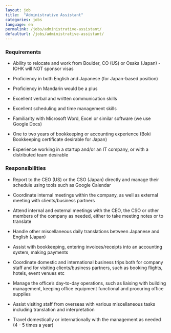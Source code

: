 ```yaml
---
layout: job
title:  "Administrative Assistant"
categories: jobs
language: en
permalink: /jobs/administrative-assistant/
defaulturl: /jobs/administrative-assistant/
---
```

<h3>Requirements</h3>

- Ability to relocate and work from Boulder, CO (US) or Osaka (Japan) - IOHK will NOT sponsor visas

- Proficiency in both English and Japanese (for Japan-based position)

- Proficiency in Mandarin would be a plus

- Excellent verbal and written communication skills

- Excellent scheduling and time management skills

- Familiarity with Microsoft Word, Excel or similar software (we use Google Docs)

- One to two years of bookkeeping or accounting experience (Boki Bookkeeping certificate desirable for Japan)

- Experience working in a startup and/or an IT company, or with a distributed team desirable

<h3>Responsibilities</h3>

- Report to the CEO (US) or the CSO (Japan) directly and manage their schedule using tools such as Google Calendar

- Coordinate internal meetings within the company, as well as external meeting with clients/business partners

- Attend internal and external meetings with the CEO, the CSO or other members of the company as needed, either to take meeting notes or to translate

- Handle other miscellaneous daily translations between Japanese and English (Japan)

- Assist with bookkeeping, entering invoices/receipts into an accounting system, making payments

- Coordinate domestic and international business trips both for company staff and for visiting clients/business partners, such as booking flights, hotels, event venues etc

- Manage the office’s day-to-day operations, such as liaising with building management, keeping office equipment functional and procuring office supplies

- Assist visiting staff from overseas with various miscellaneous tasks including translation and interpretation

- Travel domestically or internationally with the management as needed (4 - 5 times a year)
